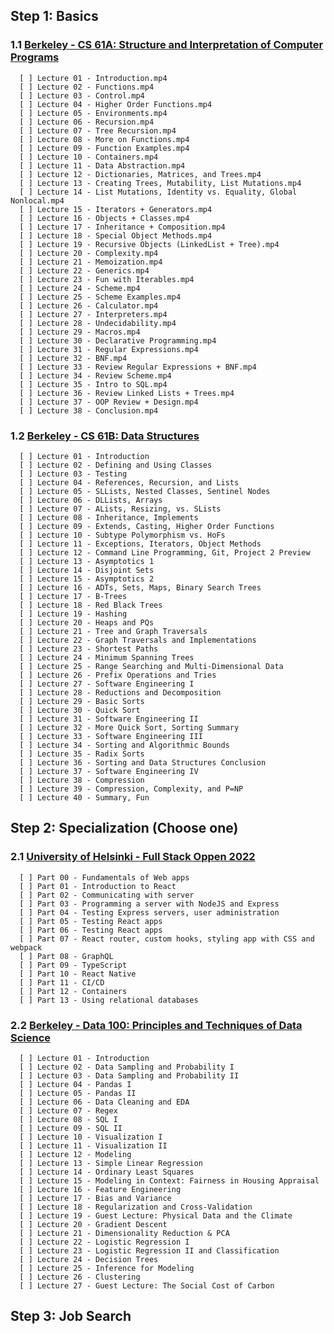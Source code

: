## Step 1: Basics

### 1.1 [Berkeley - CS 61A: Structure and Interpretation of Computer Programs](https://inst.eecs.berkeley.edu/~cs61a/sp21/)<br>

      [ ] Lecture 01 - Introduction.mp4
      [ ] Lecture 02 - Functions.mp4    
      [ ] Lecture 03 - Control.mp4    
      [ ] Lecture 04 - Higher Order Functions.mp4    
      [ ] Lecture 05 - Environments.mp4    
      [ ] Lecture 06 - Recursion.mp4    
      [ ] Lecture 07 - Tree Recursion.mp4    
      [ ] Lecture 08 - More on Functions.mp4    
      [ ] Lecture 09 - Function Examples.mp4    
      [ ] Lecture 10 - Containers.mp4    
      [ ] Lecture 11 - Data Abstraction.mp4    
      [ ] Lecture 12 - Dictionaries, Matrices, and Trees.mp4    
      [ ] Lecture 13 - Creating Trees, Mutability, List Mutations.mp4    
      [ ] Lecture 14 - List Mutations, Identity vs. Equality, Global Nonlocal.mp4    
      [ ] Lecture 15 - Iterators + Generators.mp4    
      [ ] Lecture 16 - Objects + Classes.mp4    
      [ ] Lecture 17 - Inheritance + Composition.mp4    
      [ ] Lecture 18 - Special Object Methods.mp4    
      [ ] Lecture 19 - Recursive Objects (LinkedList + Tree).mp4    
      [ ] Lecture 20 - Complexity.mp4    
      [ ] Lecture 21 - Memoization.mp4    
      [ ] Lecture 22 - Generics.mp4    
      [ ] Lecture 23 - Fun with Iterables.mp4    
      [ ] Lecture 24 - Scheme.mp4    
      [ ] Lecture 25 - Scheme Examples.mp4    
      [ ] Lecture 26 - Calculator.mp4    
      [ ] Lecture 27 - Interpreters.mp4    
      [ ] Lecture 28 - Undecidability.mp4    
      [ ] Lecture 29 - Macros.mp4    
      [ ] Lecture 30 - Declarative Programming.mp4    
      [ ] Lecture 31 - Regular Expressions.mp4    
      [ ] Lecture 32 - BNF.mp4    
      [ ] Lecture 33 - Review Regular Expressions + BNF.mp4    
      [ ] Lecture 34 - Review Scheme.mp4    
      [ ] Lecture 35 - Intro to SQL.mp4    
      [ ] Lecture 36 - Review Linked Lists + Trees.mp4    
      [ ] Lecture 37 - OOP Review + Design.mp4    
      [ ] Lecture 38 - Conclusion.mp4

### 1.2 [Berkeley - CS 61B: Data Structures](https://sp21.datastructur.es/)<br>

      [ ] Lecture 01 - Introduction                 
      [ ] Lecture 02 - Defining and Using Classes
      [ ] Lecture 03 - Testing
      [ ] Lecture 04 - References, Recursion, and Lists
      [ ] Lecture 05 - SLLists, Nested Classes, Sentinel Nodes
      [ ] Lecture 06 - DLLists, Arrays
      [ ] Lecture 07 - ALists, Resizing, vs. SLists
      [ ] Lecture 08 - Inheritance, Implements
      [ ] Lecture 09 - Extends, Casting, Higher Order Functions
      [ ] Lecture 10 - Subtype Polymorphism vs. HoFs
      [ ] Lecture 11 - Exceptions, Iterators, Object Methods
      [ ] Lecture 12 - Command Line Programming, Git, Project 2 Preview
      [ ] Lecture 13 - Asymptotics 1
      [ ] Lecture 14 - Disjoint Sets
      [ ] Lecture 15 - Asymptotics 2
      [ ] Lecture 16 - ADTs, Sets, Maps, Binary Search Trees
      [ ] Lecture 17 - B-Trees
      [ ] Lecture 18 - Red Black Trees
      [ ] Lecture 19 - Hashing
      [ ] Lecture 20 - Heaps and PQs
      [ ] Lecture 21 - Tree and Graph Traversals
      [ ] Lecture 22 - Graph Traversals and Implementations
      [ ] Lecture 23 - Shortest Paths
      [ ] Lecture 24 - Minimum Spanning Trees
      [ ] Lecture 25 - Range Searching and Multi-Dimensional Data
      [ ] Lecture 26 - Prefix Operations and Tries
      [ ] Lecture 27 - Software Engineering I
      [ ] Lecture 28 - Reductions and Decomposition
      [ ] Lecture 29 - Basic Sorts
      [ ] Lecture 30 - Quick Sort
      [ ] Lecture 31 - Software Engineering II
      [ ] Lecture 32 - More Quick Sort, Sorting Summary
      [ ] Lecture 33 - Software Engineering III
      [ ] Lecture 34 - Sorting and Algorithmic Bounds
      [ ] Lecture 35 - Radix Sorts
      [ ] Lecture 36 - Sorting and Data Structures Conclusion
      [ ] Lecture 37 - Software Engineering IV
      [ ] Lecture 38 - Compression
      [ ] Lecture 39 - Compression, Complexity, and P=NP
      [ ] Lecture 40 - Summary, Fun

## Step 2: Specialization (Choose one)

### 2.1 [University of Helsinki - Full Stack Oppen 2022](https://fullstackopen.com/en/)<br>

      [ ] Part 00 - Fundamentals of Web apps
      [ ] Part 01 - Introduction to React
      [ ] Part 02 - Communicating with server
      [ ] Part 03 - Programming a server with NodeJS and Express
      [ ] Part 04 - Testing Express servers, user administration
      [ ] Part 05 - Testing React apps
      [ ] Part 06 - Testing React apps
      [ ] Part 07 - React router, custom hooks, styling app with CSS and webpack
      [ ] Part 08 - GraphQL
      [ ] Part 09 - TypeScript
      [ ] Part 10 - React Native
      [ ] Part 11 - CI/CD
      [ ] Part 12 - Containers
      [ ] Part 13 - Using relational databases

### 2.2 [Berkeley - Data 100: Principles and Techniques of Data Science](https://ds100.org/fa21/)<br>

      [ ] Lecture 01 - Introduction
      [ ] Lecture 02 - Data Sampling and Probability I    
      [ ] Lecture 03 - Data Sampling and Probability II    
      [ ] Lecture 04 - Pandas I    
      [ ] Lecture 05 - Pandas II    
      [ ] Lecture 06 - Data Cleaning and EDA    
      [ ] Lecture 07 - Regex    
      [ ] Lecture 08 - SQL I    
      [ ] Lecture 09 - SQL II    
      [ ] Lecture 10 - Visualization I    
      [ ] Lecture 11 - Visualization II    
      [ ] Lecture 12 - Modeling    
      [ ] Lecture 13 - Simple Linear Regression    
      [ ] Lecture 14 - Ordinary Least Squares    
      [ ] Lecture 15 - Modeling in Context: Fairness in Housing Appraisal    
      [ ] Lecture 16 - Feature Engineering    
      [ ] Lecture 17 - Bias and Variance    
      [ ] Lecture 18 - Regularization and Cross-Validation    
      [ ] Lecture 19 - Guest Lecture: Physical Data and the Climate    
      [ ] Lecture 20 - Gradient Descent    
      [ ] Lecture 21 - Dimensionality Reduction & PCA    
      [ ] Lecture 22 - Logistic Regression I    
      [ ] Lecture 23 - Logistic Regression II and Classification    
      [ ] Lecture 24 - Decision Trees    
      [ ] Lecture 25 - Inference for Modeling    
      [ ] Lecture 26 - Clustering    
      [ ] Lecture 27 - Guest Lecture: The Social Cost of Carbon 

## Step 3: Job Search


